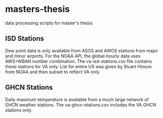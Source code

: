 # masters-thesis
data processing scripts for master's thesis

## ISD Stations
Dew point data is only available from ASOS and AWOS stations from major and minor airports. For the NOAA API, the global-hourly data uses AWS+WBAN number combination. The va-isd-stations.csv file contains these stations for VA only. List for entire US was given by Stuart Hinson from NOAA and then subset to reflect VA only.

## GHCN Stations
Daily maximum temperature is available from a much large network of GHCN weather stations. The va-ghcn-stations.csv includes the VA GHCN stations only.